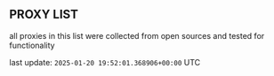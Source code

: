 ## PROXY LIST

all proxies in this list were collected from open sources and tested for functionality

last update: `2025-01-20 19:52:01.368906+00:00` UTC